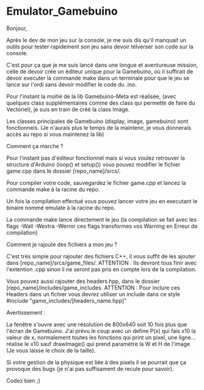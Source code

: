# Emulator_Gamebuino

Bonjour,

Après le dev de mon jeu sur la console, je me suis dis qu'il manquait un outils pour tester rapidement son jeu sans devoir télverser son code sur la console.

C'est pour ça que je me suis lancé dans une longue et aventureuse mission, celle de devoir crée un éditeur unique pour la Gamebuino, où il suffirait de devoir executer la commande make dans un terminale pour que le jeu se lance sur l'ordi sans devoir modifier le code du .ino.

Pour l'instant la moitié de la lib Gamebuino-Meta est réalisée, (avec quelques class supplémentaires comme des class qui permette de faire du Vectoriel), je suis en train de créé la class Image.

Les classes principales de Gamebuino (display, image, gamebuino) sont fonctionnels. (Je n'aurais plus le temps de la maintenir, je vous donnerais accès au repo si vous maintenez la lib)

Comment ça marche ?


Pour l'instant pas d'éditeur fonctionnel mais si vous voulez retrouver la structure d'Arduino (loop() et setup())  vous pouvez modifier le fichier game.cpp dans le dossier [repo_name]/srcs/.

Pour compiler votre code, sauvegardez le fichier game.cpp et lancez la commande make à la racine du repo.

Un fois la compilation effectué vous pouvez lancer votre jeu en executant le binaire nommé emulate à la racine du repo.

La commande make lance directement le jeu (la compilation se fait avec les flags -Wall -Wextra -Werror ces flags transformes vos Warning en Erreur de compilation)

Comment je rajoute des fichiers a mon jeu ? 


C'est très simple pour rajouter des fichiers C++, il vous suffit de les ajouter dans [repo_name]/srcs/game_files/. ATTENTION : Ils devront tous finir avec l'extention .cpp sinon il ne seront pas pris en compte lors de la compilation.

Vous pouvez aussi rajouter des headers hpp, dans le dossier [repo_name]/includes/game_includes. ATTENTION : Pour inclure ces Headers dans un fichier vous devrez utiliser un include dans ce style #include &quot;game_includes/[headers_name.hpp]&quot;



Avertissement :


La fenêtre s'ouvre avec une résolution de 800x640 soit 10 fois plus que l'écran de Gamebuino. J'ai prévu le coup avec un define P(x) qui fais x10 la valeur de x, normalement toutes les fonctions qui print un pixel, une ligne... réalise le x10 sauf drawImage() qui prend paramètre la W et H de l'image (Je vous laisse le choix de la taille).

Si votre gestion de la physique est liée à des pixels il se pourrait que ça provoque des bugs (je n'ai pas suffisament de recule pour savoir).



Codez bien ;) 
